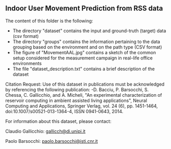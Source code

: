 ## Indoor User Movement Prediction from RSS data


The content of this folder is the following:
- The directory "dataset" contains the input and ground-truth (target) data (csv format)
- The directory "groups" contains the information pertaining to the data grouping based on the environment and on the path type (CSV format)
- The figure of "MovementAAL.jpg" contains a sketch of the common setup considered for the measurement campaign in real-life office environments
- The file "dataset_description.txt" contains a brief description of the dataset

Citation Request:
Use of this dataset in publications must be acknowledged by referencing the following publication:
 -D. Bacciu, P. Barsocchi, S. Chessa, C. Gallicchio, and A. Micheli, "An experimental characterization of reservoir computing in ambient assisted living applications", Neural Computing and Applications, Springer Verlag, vol. 24 (6),  pp. 1451-1464, doi:10.1007/s00521-013-1364-4, ISSN 0941-0643, 2014.


For information about this dataset, please contact:

Claudio Gallicchio: gallicch@di.unipi.it

Paolo Barsocchi: paolo.barsocchi@isti.cnr.it
